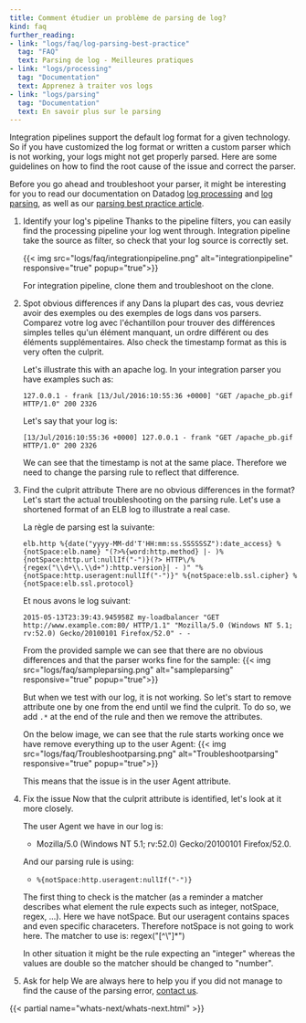 ```yaml
---
title: Comment étudier un problème de parsing de log?
kind: faq
further_reading:
- link: "logs/faq/log-parsing-best-practice"
  tag: "FAQ"
  text: Parsing de log - Meilleures pratiques
- link: "logs/processing"
  tag: "Documentation"
  text: Apprenez à traiter vos logs
- link: "logs/parsing"
  tag: "Documentation"
  text: En savoir plus sur le parsing
---
```


Integration pipelines support the default log format for a given technology. So if you have customized the log format or written a custom parser which is not working, your logs might not get properly parsed.
Here are some guidelines on how to find the root cause of the issue and correct the parser.

Before you go ahead and troubleshoot your parser, it might be interesting for you to read our documentation on Datadog [log processing][1] and [log parsing][2], as well as our [parsing best practice article][3].

1. Identify your log's pipeline
    Thanks to the pipeline filters, you can easily find the processing pipeline your log went through. Integration pipeline take the source as filter, so check that your log source is correctly set.

    {{< img src="logs/faq/integrationpipeline.png" alt="integrationpipeline" responsive="true" popup="true">}}

    For integration pipeline, clone them and troubleshoot on the clone.

2. Spot obvious differences if any
    Dans la plupart des cas, vous devriez avoir des exemples ou des exemples de logs dans vos parsers. Comparez votre log avec l'échantillon pour trouver des différences simples telles qu'un élément manquant, un ordre différent ou des éléments supplémentaires.
    Also check the timestamp format as this is very often the culprit.

    Let's illustrate this with an apache log. In your integration parser you have examples such as:
    ```
    127.0.0.1 - frank [13/Jul/2016:10:55:36 +0000] "GET /apache_pb.gif HTTP/1.0" 200 2326
    ```

    Let's say that your log is:
    ```
    [13/Jul/2016:10:55:36 +0000] 127.0.0.1 - frank "GET /apache_pb.gif HTTP/1.0" 200 2326
    ```

    We can see that the timestamp is not at the same place. Therefore we need to change the parsing rule to reflect that difference.

3. Find the culprit attribute
    There are no obvious differences in the format? Let's start the actual troubleshooting on the parsing rule. Let's use a shortened format of an ELB log to illustrate a real case.

   La règle de parsing est la suivante:
    ```
    elb.http %{date("yyyy-MM-dd'T'HH:mm:ss.SSSSSSZ"):date_access} %{notSpace:elb.name} "(?>%{word:http.method} |- )%{notSpace:http.url:nullIf("-")}(?> HTTP\/%{regex("\\d+\\.\\d+"):http.version}| - )" "%{notSpace:http.useragent:nullIf("-")}" %{notSpace:elb.ssl.cipher} %{notSpace:elb.ssl.protocol}
    ```

    Et nous avons le log suivant:
    ```
    2015-05-13T23:39:43.945958Z my-loadbalancer "GET http://www.example.com:80/ HTTP/1.1" "Mozilla/5.0 (Windows NT 5.1; rv:52.0) Gecko/20100101 Firefox/52.0" - -
    ```

    From the provided sample we can see that there are no obvious differences and that the parser works fine for the sample:
    {{< img src="logs/faq/sampleparsing.png" alt="sampleparsing" responsive="true" popup="true">}}

    But when we test with our log, it is not working. So let's start to remove attribute one by one from the end until we find the culprit. To do so, we add ```.*``` at the end of the rule and then we remove the attributes.

    On the below image, we can see that the rule starts working once we have remove everything up to the user Agent:
    {{< img src="logs/faq/Troubleshootparsing.png" alt="Troubleshootparsing" responsive="true" popup="true">}}


    This means that the issue is in the user Agent attribute.

4. Fix the issue
    Now that the culprit attribute is identified, let's look at it more closely.

    The user Agent we have in our log is: 

    * Mozilla/5.0 (Windows NT 5.1; rv:52.0) Gecko/20100101 Firefox/52.0.

    And our parsing rule is using: 

    * `%{notSpace:http.useragent:nullIf("-")}`

    The first thing to check is the matcher (as a reminder a matcher describes what element the rule expects such as integer, notSpace, regex, ...). Here we have notSpace. But our useragent contains spaces and even specific characeters. Therefore notSpace is not going to work here.
    The matcher to use is: regex("[^\\\"]*")

    In other situation it might be the rule expecting an "integer" whereas the values are double so the matcher should be changed to "number".

5. Ask for help
    We are always here to help you if you did not manage to find the cause of the parsing error, [contact us][4].

{{< partial name="whats-next/whats-next.html" >}}

[1]: /logs/processing/
[2]: /logs/parsing/
[3]: /logs/faq/log-parsing-best-practice
[4]: /help
